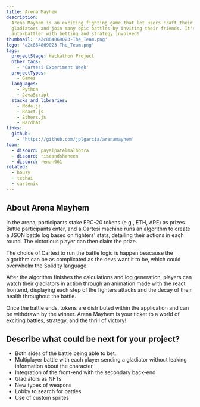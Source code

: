 ```yaml
---
title: Arena Mayhem
description:
  Arena Mayhem is an exciting fighting game that let users craft their own
  gladiators and join many epic battles by inviting their friends. It's an
  auto-battler with betting and strategy involved!
thumbnail: 'a2c864869023-The_Team.png'
logo: 'a2c864869023-The_Team.png'
tags:
  projectStage: Hackathon Project
  other_tags:
    - 'Cartesi Experiment Week'
  projectTypes:
    - Games
  languages:
    - Python
    - JavaScript
  stacks_and_libraries:
    - Node.js
    - React.js
    - Ethers.js
    - Hardhat
links:
  github:
    - 'https://github.com/jplgarcia/arenamayhem'
team:
  - discord: payalpatelmalhotra
  - discord: riseandshaheen
  - discord: renan061
related:
  - housy
  - techai
  - cartenix
---
```


## About Arena Mayhem

In the arena, participants stake ERC-20 tokens (e.g., ETH, APE) as prizes.
Battle participants enter, and a Cartesi machine runs an algorithm to create a
JSON battle log based on fighters' stats, detailing their actions in each round.
The victorious player can then claim the prize.

The choice of Cartesi to run the battle logic is happen beacause the algorithm
can be as complicated as the devs want it to be, which could overwhelm the
Solidity language.

After the algorithm finishes the calculations and log generation, players can
watch their gladiators in action through an animation made with the react
frontend, displaying each step of the fighters attacks and the decay of their
health throughout the battle.

Once the battle ends, tokens are distributed within the application and can be
withdrawn by the winner. Arena Mayhem is your ticket to a world of exciting
battles, strategy, and the thrill of victory!

## Describe what could be next for your project?

- Both sides of the battle being able to bet.
- Multiplayer battle with each player sending a gladiator without leaking
  information about the character
- Integration of the front-end with the secondary back-end
- Gladiators as NFTs
- New types of weapons
- Lobby to search for battles
- Use of custom sprites
